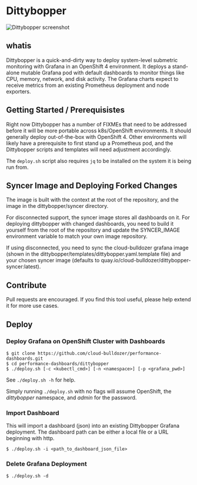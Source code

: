 # Dittybopper

![Dittybopper screenshot](dittybopper_screenshot.png)

## whatis

Dittybopper is a quick-and-dirty way to deploy system-level submetric monitoring with Grafana
in an OpenShift 4 environment. It deploys a stand-alone mutable Grafana pod with default
dashboards to monitor things like CPU, memory, network, and disk activity.
The Grafana charts expect to receive metrics from an existing Prometheus
deployment and node exporters.

## Getting Started / Prerequisistes

Right now Dittybopper has a number of FIXMEs that need to be addressed before it will be more portable across
k8s/OpenShift environments. It should generally deploy out-of-the-box with OpenShift 4. Other environments
will likely have a prerequisite to first stand up a Prometheus pod, and the Dittybopper scripts and 
templates will need adjustment accordingly.

The `deploy.sh` script also requires `jq` to be installed on the system it is being run from.

## Syncer Image and Deploying Forked Changes

The image is built with the context at the root of the repository, and the image in the dittybopper/syncer directory.

For disconnected support, the syncer image stores all dashboards on it. For deploying dittybopper with changed
dashboards, you need to build it yourself from the root of the repository and update the SYNCER_IMAGE environment
variable to match your own image repository.

If using disconnected, you need to sync the cloud-bulldozer grafana image (shown in the
dittybopper/templates/dittybopper.yaml.template file) and your chosen syncer image
(defaults to quay.io/cloud-bulldozer/dittybopper-syncer:latest).

## Contribute

Pull requests are encouraged. If you find this tool useful, please help extend it for more use cases.

## Deploy

### Deploy Grafana on OpenShift Cluster with Dashboards

```
$ git clone https://github.com/cloud-bulldozer/performance-dashboards.git
$ cd performance-dashboards/dittybopper
$ ./deploy.sh [-c <kubectl_cmd>] [-n <namespace>] [-p <grafana_pwd>]
```

See `./deploy.sh -h` for help.

Simply running `./deploy.sh` with no flags will assume OpenShift, the _dittybopper_ namespace, and _admin_ for the password.

### Import Dashboard

This will import a dashboard (json) into an existing Dittybopper Grafana deployment. The dashboard path
can be either a local file or a URL beginning with http.

```
$ ./deploy.sh -i <path_to_dashboard_json_file>
```

### Delete Grafana Deployment

```
$ ./deploy.sh -d
```
